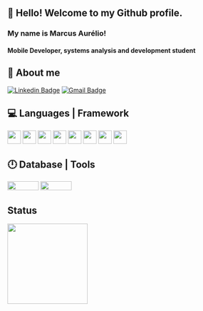 ## 👋 Hello! Welcome to my Github profile.

### My name is Marcus Aurélio!

#### Mobile Developer, systems analysis and development student

## 👦 About me 
[![Linkedin Badge](https://img.shields.io/badge/LinkedIn-0077B5?style=for-the-badge&logo=linkedin&logoColor=white&link=https://www.linkedin.com/in/marcus-aurélio-borba-2129b01ba/)](https://www.linkedin.com/in/marcus-aurélio-borba-2129b01ba/)
[![Gmail Badge](https://img.shields.io/badge/Gmail-D14836?style=for-the-badge&logo=gmail&logoColor=white&link=mailto:marcusaurelioborba@gmail.com)](mailto:marcusaurelioborba@gmail.com)

## :computer: Languages | Framework 

<code><img src="https://cdn.jsdelivr.net/gh/devicons/devicon/icons/react/react-original-wordmark.svg" width="30" height="30"/></code>
<code><img src="https://cdn.jsdelivr.net/gh/devicons/devicon/icons/php/php-plain.svg" width="30" height="30"/></code>
<code><img src="https://cdn.jsdelivr.net/gh/devicons/devicon/icons/laravel/laravel-plain-wordmark.svg" width="30" height="30"/></code>
<code><img src="https://cdn.jsdelivr.net/gh/devicons/devicon/icons/html5/html5-plain-wordmark.svg" width="30" height="30"/></code>
<code><img src="https://cdn.jsdelivr.net/gh/devicons/devicon/icons/css3/css3-plain-wordmark.svg" width="30" height="30"/></code>
<code><img src="https://cdn.jsdelivr.net/gh/devicons/devicon/icons/bootstrap/bootstrap-plain-wordmark.svg" width="30" height="30"/></code>
<code><img src="https://cdn.jsdelivr.net/gh/devicons/devicon/icons/javascript/javascript-plain.svg" width="30" height="30"/></code>
<code><img src="https://cdn.jsdelivr.net/gh/devicons/devicon/icons/git/git-original.svg" width="30" height="30"/></code>

## :clock12: Database | Tools

<code><img src="https://img.shields.io/badge/MySQL-00000F?style=for-the-badge&logo=mysql&logoColor=white"  width="70" height="20"/></code>
<code><img src="https://img.shields.io/badge/Postman-FF6C37?style=for-the-badge&logo=Postman&logoColor=white" width="70" height="20"/></code>


## Status

<div>
<a href="https://github.com/marcusaurelio13">
<img height="180em" src="https://github-readme-stats.vercel.app/api/top-langs/?username=marcusaurelio13&layout=compact&langs_count=7&theme=dracula"/>
